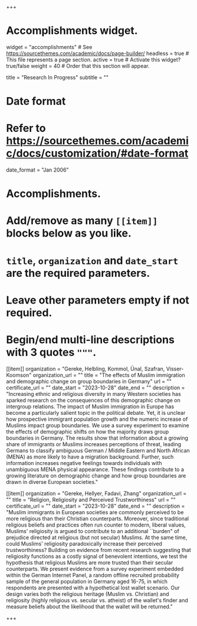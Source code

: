 +++
# Accomplishments widget.
widget = "accomplishments"  # See https://sourcethemes.com/academic/docs/page-builder/
headless = true  # This file represents a page section.
active = true  # Activate this widget? true/false
weight = 40  # Order that this section will appear.

title = "Research In Progress"
subtitle = ""

# Date format
#   Refer to https://sourcethemes.com/academic/docs/customization/#date-format
date_format = "Jan 2006"

# Accomplishments.
#   Add/remove as many `[[item]]` blocks below as you like.
#   `title`, `organization` and `date_start` are the required parameters.
#   Leave other parameters empty if not required.
#   Begin/end multi-line descriptions with 3 quotes `"""`.

[[item]]
  organization = "Gereke, Helbling, Kommol, Ünal, Szafran, Visser-Koomson"
  organization_url = ""
  title = "The effects of Muslim immigration and demographic change on group boundaries in Germany"
  url = ""
  certificate_url = ""
  date_start = "2023-10-28"
  date_end = ""
  description = "Increasing ethnic and religious diversity in many Western societies has sparked research on the consequences of this demographic change on intergroup relations. The impact of Muslim immigration in Europe has become a particularly salient topic in the political debate. Yet, it is unclear how prospective immigrant population growth and the numeric increase of Muslims impact group boundaries. We use a survey experiment to examine the effects of demographic shifts on how the majority draws group boundaries in Germany. The results show that information about a growing share of immigrants or Muslims increases perceptions of threat, leading Germans to classify ambiguous German / Middle Eastern and North African (MENA) as more likely to have a migration background. Further, such information increases negative feelings towards individuals with unambiguous MENA physical appearance. These findings contribute to a growing literature on demographic change and how group boundaries are drawn in diverse European societies."

[[item]]
  organization = "Gereke, Hellyer, Fadavi, Zhang"
  organization_url = ""
  title = "Religion, Religiosity and Perceived Trustworthiness"
  url = ""
  certificate_url = ""
  date_start = "2023-10-28"
  date_end = ""
  description = "Muslim immigrants in European societies are commonly perceived to be more religious than their Christian counterparts.  Moreover, since traditional religious beliefs and practices often run counter to modern, liberal values, Muslims' religiosity is argued to contribute to an additional ``burden" of prejudice directed at religious (but not secular) Muslims.  At the same time, could Muslims' religiosity paradoxically increase their perceived trustworthiness?  Building on evidence from recent research suggesting that religiosity functions as a costly signal of benevolent intentions, we test the hypothesis that religious Muslims are more trusted than their secular counterparts. We present evidence from a survey experiment embedded within the German Internet Panel, a random offline recruited probability sample of the general population in Germany aged 16-75, in which respondents are presented with a hypothetical lost wallet scenario. Our design varies both the religious heritage (Muslim vs. Christian) and religiosity (highly religious vs. secular vs. atheist) of the wallet's finder and measure beliefs about the likelihood that the wallet will be returned."

+++
